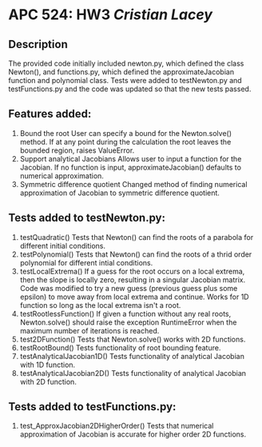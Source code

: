 # APC 524: HW3 *Cristian Lacey*

## Description

The provided code initially included newton.py, which defined the
class Newton(), and functions.py, which defined the
approximateJacobian function and polynomial class. Tests were
added to testNewton.py and testFunctions.py and the code was updated
so that the new tests passed.

## Features added:
1. Bound the root
   User can specify a bound for the Newton.solve() method. If at any
   point during the calculation the root leaves the bounded region,
   raises ValueError.
2. Support analytical Jacobians
   Allows user to input a function for the Jacobian. If no function
   is input, approximateJacobian() defaults to numerical
   approximation.
3. Symmetric difference quotient
   Changed method of finding numerical approximation of Jacobian to
   symmetric difference quotient.

## Tests added to testNewton.py:
1. testQuadratic()
   Tests that Newton() can find the roots of a parabola for different
   initial conditions.
2. testPolynomial()
   Tests that Newton() can find the roots of a thrid order polynomial
   for different intial conditions.
3. testLocalExtrema()
   If a guess for the root occurs on a local extrema, then the slope
   is locally zero, resulting in a singular Jacobian matrix. Code was
   modified to try a new guess (previous guess plus some epsilon) to
   move away from local extrema and continue. Works for 1D function
   so long as the local extrema isn't a root.
4. testRootlessFunction()
   If given a function without any real roots, Newton.solve() should
   raise the exception RuntimeError when the maximum number of
   iterations is reached.
5. test2DFunction()
   Tests that Newton.solve() works with 2D functions.
6. testRootBound()
   Tests functionality of root bounding feature.
7. testAnalyticalJacobian1D()
   Tests functionality of analytical Jacobian with 1D function.
8. testAnalyticalJacobian2D()
   Tests functionality of analytical Jacobian with 2D function.

## Tests added to testFunctions.py:
1. test_ApproxJacobian2DHigherOrder()
   Tests that numerical approximation of Jacobian is accurate for
   higher order 2D functions.
